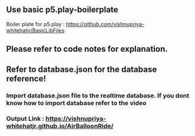 
## Use basic p5.play-boilerplate
Boiler plate for p5.play : https://github.com/vishnupriya-whitehatjr/BasicLibFiles

## Please refer to code notes for explanation.
## Refer to database.json for the database reference!

### Import database.json file to the realtime database. If you dont know how to import database refer to the video 
<a href="https://www.youtube.com/watch?v=YL9j4-kjPoA&ab_channel=DroidpediaAcademy"></a> 

### Output Link : https://vishnupriya-whitehatjr.github.io/AirBalloonRide/

